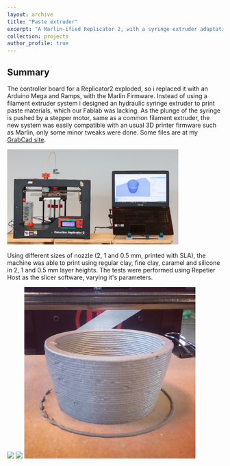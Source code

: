 ```yaml
---
layout: archive
title: "Paste extruder"
excerpt: "A Marlin-ified Replicator 2, with a syringe extruder adaptation for paste material"
collection: projects
author_profile: true
---
```


## Summary

The controller board for a Replicator2 exploded, so i replaced it with an Arduino Mega and Ramps, with the Marlin Firmware. Instead of using a filament extruder system i designed an hydraulic syringe extruder to print paste materials, which our Fablab was lacking. As the plunge of the syringe is pushed by a stepper motor, same as a common filament extruder, the new system was easily compatible with an usual 3D printer firmware such as Marlin, only some minor tweaks were done. Some files are at my [GrabCad site](https://grabcad.com/library/3d-printer-syringe-extruder-1).

<img src="/images/pastextruder.png" width="400">

Using different sizes of nozzle (2, 1 and 0.5 mm, printed with SLA), the machine was able to print using regular clay, fine clay, caramel and silicone in 2, 1 and 0.5 mm layer heights. The tests were performed using Repetier Host as the slicer software, varying it's parameters. 

<img src="/images/silicone.png" width="400">
<img src="/images/clay1.png" width="400">
<img src="/images/clay2.png" width="400">

